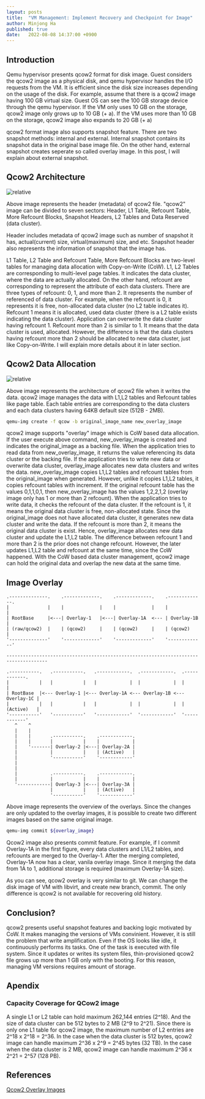 ```yaml
---
layout: posts
title:  "VM Management: Implement Recovery and Checkpoint for Image"
author: Minjong Ha
published: true
date:   2022-08-08 14:37:00 +0900
---
```


## Introduction

Qemu hypervisor presents qcow2 format for disk image.
Guest considers the qcow2 image as a physical disk, and qemu hypervisor handles the I/O requests from the VM.
It is efficient since the disk size increases depending on the usage of the disk.
For example, assume that there is a qcow2 image having 100 GB virtual size.
Guest OS can see the 100 GB storage device through the qemu hypervisor.
If the VM only uses 10 GB on the storage, qcow2 image only grows up to 10 GB (+ a).
If the VM uses more than 10 GB on the storage, qcow2 image also expands to 20 GB (+ a) 

qcow2 format image also supports snapshot feature.
There are two snapshot methods: internal and external.
Internal snapshot contains its snapshot data in the original base image file.
On the other hand, external snapshot creates seperate so called overlay image.
In this post, I will explain about external snapshot.



## Qcow2 Architecture

<img data-action="zoom" src='{{ "../assets/images/posts/2022-08-08-vm-image-versioning/qcow_struct.png" | relative_url }}' alt='relative'>

Above image represents the header (metadata) of qcow2 file.
"qcow2" image can be divided to seven sectors: Header, L1 Table, Refcount Table, More Refcount Blocks, Snapshot Headers, L2 Tables and Data Reserved (data cluster).

Header includes metadata of qcow2 image such as number of snapshot it has, actual(current) size, virtual(maximum) size, and etc.
Snapshot header also represents the information of snapshot that the image has.

L1 Table, L2 Table and Refcount Table, More Refcount Blocks are two-level tables for managing data allocation with Copy-on-Write (CoW).
L1, L2 Tables are corresponding to multi-level page tables.
It indicates the data cluster, where the data are actually allocated.
On the other hand, refcount are corresponding to represent the attribute of each data clusters.
There are three types of refcount: 0, 1, and more than 2.
It represents the number of referenced of data cluster.
For example, when the refcount is 0, it represents it is free, non-allocated data cluster (no L2 table indicates it).
Refcount 1 means it is allocated, used data cluster (there is a L2 table exists indicating the data cluster).
Application can overwrite the data cluster having refcount 1.
Refcount more than 2 is similar to 1.
It means that the data cluster is used, allocated.
However, the difference is that the data clusters having refcount more than 2 should be allocated to new data cluster, just like Copy-on-Write.
I will explain more details about it in later section.


## Qcow2 Data Allocation

<img data-action="zoom" src='{{ "../assets/images/posts/2022-08-08-vm-image-versioning/qcow_image_achitecture.png" | relative_url }}' alt='relative'>

Above image represents the architecture of qcow2 file when it writes the data.
qcow2 image manages the data with L1,L2 tables and Refcount tables like page table.
Each table entries are corresponding to the data clusters and each data clusters having 64KB default size (512B - 2MB).


```bash
qemu-img create -f qcow -b original_image_name new_overlay_image
```

qcow2 image supports "overlay" image which is CoW based data allocation.
If the user execute above command, new_overlay_image is created and indicates the original_image as a backing file.
When the application tries to read data from new_overlay_image, it returns the value referencing its data cluster or the backing file.
If the application tries to write new data or overwrite data cluster, overlay_image allocates new data clusters and writes the data.
new_overlay_image copies L1,L2 tables and refcount tables from the original_image when generated.
However, unlike it copies L1,L2 tables, it copies refcount tables with increment.
If the original refcount table has the values 0,1,1,0,1, then new_overlay_image has the values 1,2,2,1,2 (overlay image only has 1 or more than 2 refcount).
When the application tries to write data, it checks the refcount of the data cluster.
If the refcount is 1, it means the original data cluster is free, non-allocated state.
Since the original_image does not have allocated data cluster, it generates new data cluster and write the data.
If the refcount is more than 2, it means the original data cluster is exist.
Hence, overlay_image allocates new data cluster and update the L1,L2 table.
The difference between refcount 1 and more than 2 is the prior does not change refcount.
However, the later updates L1,L2 table and refcount at the same time, since the CoW happened.
With the CoW based data cluster management, qcow2 image can hold the original data and overlap the new data at the same time.


## Image Overlay

<!-- Overlay Image -->

```text
.--------------.    .-------------.    .-------------.    .-------------.
|              |    |             |    |             |    |             |
| RootBase     |<---| Overlay-1   |<---| Overlay-1A  <--- | Overlay-1B  |
| (raw/qcow2)  |    | (qcow2)     |    | (qcow2)     |    | (qcow2)     |
'--------------'    '-------------'    '-------------'    '-------------'

-------------------------------------------------------------------------------------

.-----------.   .-----------.   .------------.  .------------.  .------------.
|           |   |           |   |            |  |            |  |            |
| RootBase  |<--- Overlay-1 |<--- Overlay-1A <--- Overlay-1B <--- Overlay-1C |
|           |   |           |   |            |  |            |  | (Active)   |
'-----------'   '-----------'   '------------'  '------------'  '------------'
   ^    ^
   |    |
   |    |       .-----------.    .------------.
   |    |       |           |    |            |
   |    '-------| Overlay-2 |<---| Overlay-2A |
   |            |           |    | (Active)   |
   |            '-----------'    '------------'
   |
   |
   |            .-----------.    .------------.
   |            |           |    |            |
   '------------| Overlay-3 |<---| Overlay-3A |
                |           |    | (Active)   |
                '-----------'    '------------'
```


Above image represents the overview of the overlays.
Since the changes are only updated to the overlay images, it is possible to create two different images based on the same original image.

```bash
qemu-img commit ${overlay_image}
```

Qcow2 image also presents commit feature.
For example, if I commit Overlay-1A in the first figure, every data clusters and L1/L2 tables, and refcounts are merged to the Overlay-1.
After the merging completed, Overlay-1A now has a clear, vanila overlay image.
Since it merging the data from 1A to 1, additional storage is required (maximum Overlay-1A size).

As you can see, qcow2 overlay is very similar to git.
We can change the disk image of VM with libvirt, and create new branch, commit.
The only difference is qcow2 is not available for recovering old history.


## Conclusion?

qcow2 presents useful snapshot features and backing logic motivated by CoW.
It makes managing the versions of VMs convinient.
However, it is still the problem that write amplification.
Even if the OS looks like idle, it continuously performs its tasks.
One of the task is executed with file system.
Since it updates or writes its system files, thin-provisioned qcow2 file grows up more than 1 GB only with the booting.
For this reason, managing VM versions requires amount of storage.

## Apendix

### Capacity Coverage for QCow2 image

A single L1 or L2 table can hold maximum 262,144 entries (2^18).
And the size of data cluster can be 512 bytes to 2 MB (2^9 to 2^21).
Since there is only one L1 table for qcow2 image, the maximum number of L2 entries are 2^18 x 2^18 = 2^36.
In the case when the data cluster is 512 bytes, qcow2 image can handle maximum 2^36 x 2^9 = 2^45 bytes (32 TB).
In the case when the data cluster is 2 MB, qcow2 image can handle maximum 2^36 x 2^21 = 2^57 (128 PB).


## References
[Qcow2 Overlay Images](https://kashyapc.fedorapeople.org/virt/lc-2012/snapshots-handout.html)
